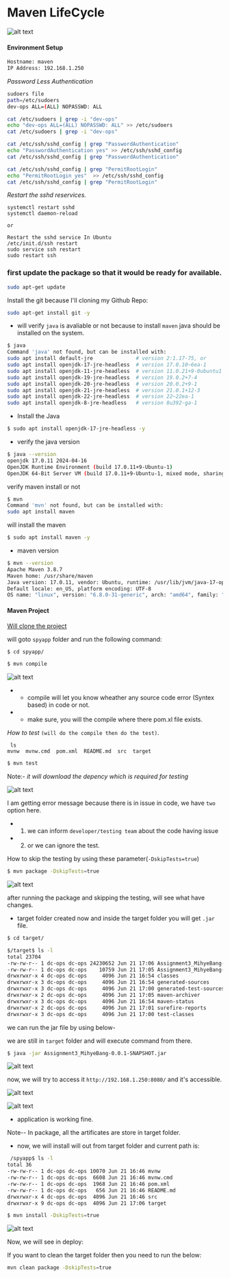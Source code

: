 # Maven LifeCycle
![alt text](image-9.png)


#### Environment Setup
```bash
Hostname: maven
IP Address: 192.168.1.250
```

*Password Less Authentication*

```bash
sudoers file
path=/etc/sudoers 
dev-ops ALL=(ALL) NOPASSWD: ALL

cat /etc/sudoers | grep -i "dev-ops"
echo "dev-ops ALL=(ALL) NOPASSWD: ALL" >> /etc/sudoers
cat /etc/sudoers | grep -i "dev-ops"

cat /etc/ssh/sshd_config | grep "PasswordAuthentication"
echo "PasswordAuthentication yes" >> /etc/ssh/sshd_config
cat /etc/ssh/sshd_config | grep "PasswordAuthentication"

cat /etc/ssh/sshd_config | grep "PermitRootLogin"
echo "PermitRootLogin yes"  >> /etc/ssh/sshd_config
cat /etc/ssh/sshd_config | grep "PermitRootLogin"
```

*Restart the sshd reservices.*
```
systemctl restart sshd
systemctl daemon-reload

or 

Restart the sshd service In Ubuntu
/etc/init.d/ssh restart
sudo service ssh restart
sudo restart ssh
```

### first update the package so that it would be ready for available.
```bash
sudo apt-get update
```

Install the git because I'll cloning my Github Repo: 
```bash
sudo apt-get install git -y
```

- will verify ```java``` is avaliable or not because to install ```maven``` java should be installed on the system.
```bash
$ java
Command 'java' not found, but can be installed with:
sudo apt install default-jre              # version 2:1.17-75, or
sudo apt install openjdk-17-jre-headless  # version 17.0.10~6ea-1
sudo apt install openjdk-11-jre-headless  # version 11.0.21+9-0ubuntu1
sudo apt install openjdk-19-jre-headless  # version 19.0.2+7-4
sudo apt install openjdk-20-jre-headless  # version 20.0.2+9-1
sudo apt install openjdk-21-jre-headless  # version 21.0.1+12-3
sudo apt install openjdk-22-jre-headless  # version 22~22ea-1
sudo apt install openjdk-8-jre-headless   # version 8u392-ga-1
```
- Install the Java
```bash
$ sudo apt install openjdk-17-jre-headless -y
```

- verify the java version
```bash
$ java --version
openjdk 17.0.11 2024-04-16
OpenJDK Runtime Environment (build 17.0.11+9-Ubuntu-1)
OpenJDK 64-Bit Server VM (build 17.0.11+9-Ubuntu-1, mixed mode, sharing)
```

verify maven install or not
```bash
$ mvn
Command 'mvn' not found, but can be installed with:
sudo apt install maven
```

will install the maven
```bash
$ sudo apt install maven -y
```

- maven version
```bash
$ mvn --version
Apache Maven 3.8.7
Maven home: /usr/share/maven
Java version: 17.0.11, vendor: Ubuntu, runtime: /usr/lib/jvm/java-17-openjdk-amd64
Default locale: en_US, platform encoding: UTF-8
OS name: "linux", version: "6.8.0-31-generic", arch: "amd64", family: "unix"
```

#### Maven Project

[Will clone the project](https://github.com/shackverse/spyapp)

will goto ```spyapp``` folder and run the following command:

```bash
$ cd spyapp/

$ mvn compile
```
![alt text](image.png)

* - compile will let you know wheather any source code error (Syntex based) in code or not.
* - make sure, you will the compile where there pom.xl file exists.

*How to test* ```(will do the compile then do the test)```.

```
 ls
mvnw  mvnw.cmd  pom.xml  README.md  src  target
```
```bash
$ mvn test
```
Note:- *it will download the depency which is required for testing*

![alt text](image-1.png)

I am getting error message because there is in issue in code, we have ```two``` option here.
- 1. we can inform ```developer/testing team``` about the code having issue
- 2. or we can ignore the test.

How to skip the testing by using these parameter(```-DskipTests=true```)
```bash
$ mvn package -DskipTests=true
```
![alt text](image-2.png)

after running the package and skipping the testing, will see what have changes.

* target folder created now and inside the target folder you will get ```.jar``` file.
```bash
$ cd target/

$/target$ ls -l
total 23704
-rw-rw-r-- 1 dc-ops dc-ops 24230652 Jun 21 17:06 Assignment3_MihyeBang-0.0.1-SNAPSHOT.jar # this file is generated.
-rw-rw-r-- 1 dc-ops dc-ops    10759 Jun 21 17:05 Assignment3_MihyeBang-0.0.1-SNAPSHOT.jar.original
drwxrwxr-x 4 dc-ops dc-ops     4096 Jun 21 16:54 classes
drwxrwxr-x 3 dc-ops dc-ops     4096 Jun 21 16:54 generated-sources
drwxrwxr-x 3 dc-ops dc-ops     4096 Jun 21 17:00 generated-test-sources
drwxrwxr-x 2 dc-ops dc-ops     4096 Jun 21 17:05 maven-archiver
drwxrwxr-x 3 dc-ops dc-ops     4096 Jun 21 16:54 maven-status
drwxrwxr-x 2 dc-ops dc-ops     4096 Jun 21 17:01 surefire-reports
drwxrwxr-x 3 dc-ops dc-ops     4096 Jun 21 17:00 test-classes
```
we can run the jar file by using below- 

we are still in ```target``` folder and will execute command from there.
```bash
$ java -jar Assignment3_MihyeBang-0.0.1-SNAPSHOT.jar
```
![alt text](image-3.png)

now, we will try to access it ```http://192.168.1.250:8080/``` and it's accessible.

![alt text](image-4.png)

![alt text](image-6.png)

* application is working fine.

Note-- In package, all the artificates are store in target folder.


- now, we will install
 will out from target folder and current path is:
```bash
 /spyapp$ ls -l
total 36
-rw-rw-r-- 1 dc-ops dc-ops 10070 Jun 21 16:46 mvnw
-rw-rw-r-- 1 dc-ops dc-ops  6608 Jun 21 16:46 mvnw.cmd
-rw-rw-r-- 1 dc-ops dc-ops  1968 Jun 21 16:46 pom.xml
-rw-rw-r-- 1 dc-ops dc-ops   656 Jun 21 16:46 README.md
drwxrwxr-x 4 dc-ops dc-ops  4096 Jun 21 16:46 src
drwxrwxr-x 9 dc-ops dc-ops  4096 Jun 21 17:06 target
```
```bash
$ mvn install -DskipTests=true
```
![alt text](image-7.png)


Now, we will see in deploy:

If you want to clean the target folder then you need to run the below:
```bash
mvn clean package -DskipTests=true
```
